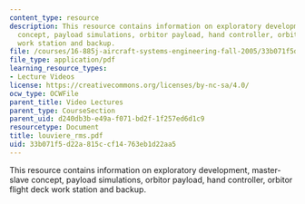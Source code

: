 ```yaml
---
content_type: resource
description: This resource contains information on exploratory development, master-slave
  concept, payload simulations, orbitor payload, hand controller, orbitor flight deck
  work station and backup.
file: /courses/16-885j-aircraft-systems-engineering-fall-2005/33b071f5d22a815ccf14763eb1d22aa5_louviere_rms.pdf
file_type: application/pdf
learning_resource_types:
- Lecture Videos
license: https://creativecommons.org/licenses/by-nc-sa/4.0/
ocw_type: OCWFile
parent_title: Video Lectures
parent_type: CourseSection
parent_uid: d240db3b-e49a-f071-bd2f-1f257ed6d1c9
resourcetype: Document
title: louviere_rms.pdf
uid: 33b071f5-d22a-815c-cf14-763eb1d22aa5
---
```

This resource contains information on exploratory development, master-slave concept, payload simulations, orbitor payload, hand controller, orbitor flight deck work station and backup.